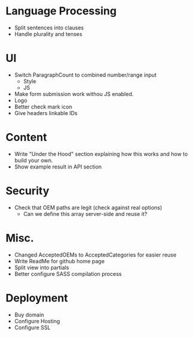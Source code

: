 # Language Processing
- Split sentences into clauses
- Handle plurality and tenses

# UI
- Switch ParagraphCount to combined number/range input
    - Style
    - JS
- Make form submission work withou JS enabled.
- Logo
- Better check mark icon
- Give headers linkable IDs

# Content
- Write "Under the Hood" section explaining how this works and how to build your own.
- Show example result in API section

# Security
- Check that OEM paths are legit (check against real options)
    - Can we define this array server-side and reuse it?

# Misc.
- Changed AcceptedOEMs to AcceptedCategories for easier reuse
- Write ReadMe for github home page
- Split view into partials
- Better configure SASS compilation process

# Deployment
- Buy domain
- Configure Hosting
- Configure SSL